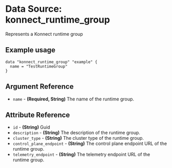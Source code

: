 # Data Source: konnect_runtime_group
Represents a Konnect runtime group
## Example usage
```hcl
data "konnect_runtime_group" "example" {
  name = "TestRuntimeGroup"
}
```
## Argument Reference
* `name` - **(Required, String)** The name of the runtime group.
## Attribute Reference
* `id` - **(String)** Guid
* `description` - **(String)** The description of the runtime group.
* `cluster_type` - **(String)** The cluster type of the runtime group.
* `control_plane_endpoint` - **(String)** The control plane endpoint URL of the runtime group.
* `telemetry_endpoint` - **(String)** The telemetry endpoint URL of the runtime group.
